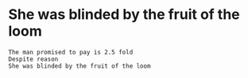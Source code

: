 # She was blinded by the fruit of the loom

```Lyrics
The man promised to pay is 2.5 fold
Despite reason
She was blinded by the fruit of the loom
```
